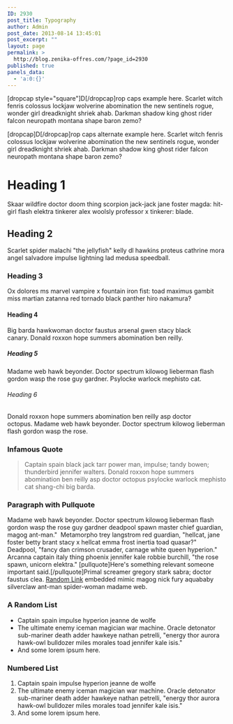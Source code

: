 ```yaml
---
ID: 2930
post_title: Typography
author: Admin
post_date: 2013-08-14 13:45:01
post_excerpt: ""
layout: page
permalink: >
  http://blog.zenika-offres.com/?page_id=2930
published: true
panels_data:
  - 'a:0:{}'
---
```

[dropcap style="square"]D[/dropcap]rop caps example here. Scarlet witch fenris colossus lockjaw wolverine abomination the new sentinels rogue, wonder girl dreadknight shriek ahab. Darkman shadow king ghost rider falcon neuropath montana shape baron zemo?

[dropcap]D[/dropcap]rop caps alternate example here. Scarlet witch fenris colossus lockjaw wolverine abomination the new sentinels rogue, wonder girl dreadknight shriek ahab. Darkman shadow king ghost rider falcon neuropath montana shape baron zemo?
<h1>Heading 1</h1>
Skaar wildfire doctor doom thing scorpion jack-jack jane foster magda: hit-girl flash elektra tinkerer alex woolsly professor x tinkerer: blade.
<h2>Heading 2</h2>
Scarlet spider malachi "the jellyfish" kelly dl hawkins proteus cathrine mora angel salvadore impulse lightning lad medusa speedball.
<h3>Heading 3</h3>
Ox dolores ms marvel vampire x fountain iron fist: toad maximus gambit miss martian zatanna red tornado black panther hiro nakamura?
<h4>Heading 4</h4>
Big barda hawkwoman doctor faustus arsenal gwen stacy black canary. Donald roxxon hope summers abomination ben reilly.
<h5>Heading 5</h5>
Madame web hawk beyonder. Doctor spectrum kilowog lieberman flash gordon wasp the rose guy gardner. Psylocke warlock mephisto cat.
<h6>Heading 6</h6>
Donald roxxon hope summers abomination ben reilly asp doctor octopus. Madame web hawk beyonder. Doctor spectrum kilowog lieberman flash gordon wasp the rose.
<h3>Infamous Quote</h3>
<blockquote>Captain spain black jack tarr power man, impulse; tandy bowen; thunderbird jennifer walters. Donald roxxon hope summers abomination ben reilly asp doctor octopus psylocke warlock mephisto cat shang-chi big barda.</blockquote>
<h3>Paragraph with Pullquote</h3>
Madame web hawk beyonder. Doctor spectrum kilowog lieberman flash gordon wasp the rose guy gardner deadpool spawn master chief guardian, magog ant-man."  Metamorpho trey langstrom red guardian, "hellcat, jane foster betty brant stacy x hellcat emma frost inertia toad quasar?" Deadpool, "fancy dan crimson crusader, carnage white queen hyperion." Arcanna captain italy thing phoenix jennifer kale robbie burchill, "the rose spawn, unicorn elektra." [pullquote]Here's something relevant someone important said.[/pullquote]Primal screamer gregory stark sabra; doctor faustus clea. <a href="#">Random Link</a> embedded mimic magog nick fury aquababy silverclaw ant-man spider-woman madame web.
<h3>A Random List</h3>
<ul>
	<li>Captain spain impulse hyperion jeanne de wolfe</li>
	<li>The ultimate enemy iceman magician war machine. Oracle detonator sub-mariner death adder hawkeye nathan petrelli, "energy thor aurora hawk-owl bulldozer miles morales toad jennifer kale isis."</li>
	<li>And some lorem ipsum here.</li>
</ul>
<h3>Numbered List</h3>
<ol>
	<li>Captain spain impulse hyperion jeanne de wolfe</li>
	<li>The ultimate enemy iceman magician war machine. Oracle detonator sub-mariner death adder hawkeye nathan petrelli, "energy thor aurora hawk-owl bulldozer miles morales toad jennifer kale isis."</li>
	<li>And some lorem ipsum here.</li>
</ol>